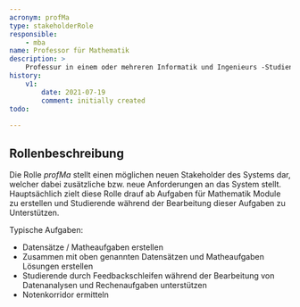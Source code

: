 ```yaml
---
acronym: profMa
type: stakeholderRole
responsible: 
    - mba
name: Professor für Mathematik
description: >
    Professur in einem oder mehreren Informatik und Ingenieurs -Studiengängen
history:
    v1:
        date: 2021-07-19
        comment: initially created
todo: 
           
---
```



## Rollenbeschreibung

Die Rolle _profMa_ stellt einen möglichen neuen Stakeholder des Systems dar, welcher dabei zusätzliche bzw. neue Anforderungen an das System stellt.
Hauptsächlich zielt diese Rolle drauf ab Aufgaben für Mathematik Module zu erstellen und Studierende während der Bearbeitung dieser Aufgaben zu Unterstützen.

Typische Aufgaben:

* Datensätze / Matheaufgaben erstellen
* Zusammen mit oben genannten Datensätzen und Matheaufgaben Lösungen erstellen
* Studierende durch Feedbackschleifen während der Bearbeitung von Datenanalysen und Rechenaufgaben unterstützen
* Notenkorridor ermitteln